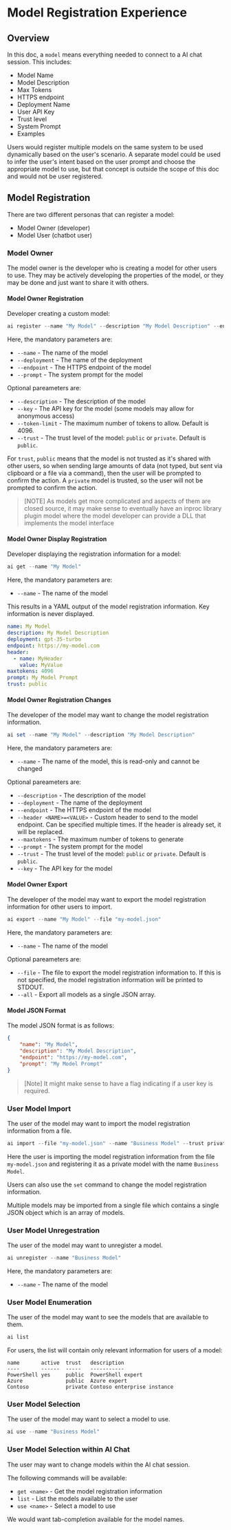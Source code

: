 # Model Registration Experience

## Overview

In this doc, a `model` means everything needed to connect to a AI chat session.
This includes:

- Model Name
- Model Description
- Max Tokens
- HTTPS endpoint
- Deployment Name
- User API Key
- Trust level
- System Prompt
- Examples

Users would register multiple models on the same system to be used dynamically based on the user's scenario.
A separate model could be used to infer the user's intent based on the user prompt and choose the appropriate model to use,
but that concept is outside the scope of this doc and would not be user registered.

## Model Registration

There are two different personas that can register a model:

- Model Owner (developer)
- Model User (chatbot user)

### Model Owner

The model owner is the developer who is creating a model for other users to use.
They may be actively developing the properties of the model, or they may be done and just want to share it with others.

#### Model Owner Registration

Developer creating a custom model:

```powershell
ai register --name "My Model" --description "My Model Description" --endpoint "https://my-model.com" --deployment "gpt-35-turbo" --key "my-model-key" --prompt "My Model Prompt"
```

Here, the mandatory parameters are:

- `--name` - The name of the model
- `--deployment` - The name of the deployment
- `--endpoint` - The HTTPS endpoint of the model
- `--prompt` - The system prompt for the model

Optional pareameters are:

- `--description` - The description of the model
- `--key` - The API key for the model (some models may allow for anonymous access)
- `--token-limit` - The maximum number of tokens to allow. Default is 4096.
- `--trust` - The trust level of the model: `public` or `private`. Default is `public`.

For `trust`, `public` means that the model is not trusted as it's shared with other users,
so when sending large amounts of data (not typed, but sent via clipboard or a file via a
command), then the user will be prompted to confirm the action.
A `private` model is trusted, so the user will not be prompted to confirm the action.

>[NOTE] As models get more complicated and aspects of them are closed source,
> it may make sense to eventually have an inproc library plugin model where
> the model developer can provide a DLL that implements the model interface

#### Model Owner Display Registration

Developer displaying the registration information for a model:

```powershell
ai get --name "My Model"
```

Here, the mandatory parameters are:

- `--name` - The name of the model

This results in a YAML output of the model registration information.
Key information is never displayed.

```yaml
name: My Model
description: My Model Description
deployment: gpt-35-turbo
endpoint: https://my-model.com
header:
  - name: MyHeader
    value: MyValue
maxtokens: 4096
prompt: My Model Prompt
trust: public
```

#### Model Owner Registration Changes

The developer of the model may want to change the model registration information.

```powershell
ai set --name "My Model" --description "My Model Description"
```

Here, the mandatory parameters are:

- `--name` - The name of the model, this is read-only and cannot be changed

Optional pareameters are:

- `--description` - The description of the model
- `--deployment` - The name of the deployment
- `--endpoint` - The HTTPS endpoint of the model
- `--header <NAME>=<VALUE>` - Custom header to send to the model endpoint. Can be specified multiple times. If the header is already set, it will be replaced.
- `--maxtokens` - The maximum number of tokens to generate
- `--prompt` - The system prompt for the model
- `--trust` - The trust level of the model: `public` or `private`. Default is `public`.
- `--key` - The API key for the model

#### Model Owner Export

The developer of the model may want to export the model registration information for other users to import.

```powershell
ai export --name "My Model" --file "my-model.json"
```

Here, the mandatory parameters are:

- `--name` - The name of the model

Optional pareameters are:

- `--file` - The file to export the model registration information to.  If this is not specified, the model registration information will be printed to STDOUT.
- `--all` - Export all models as a single JSON array.

#### Model JSON Format

The model JSON format is as follows:

```json
{
    "name": "My Model",
    "description": "My Model Description",
    "endpoint": "https://my-model.com",
    "prompt": "My Model Prompt"
}
```

> [Note] It might make sense to have a flag indicating if a user key is required.

### User Model Import

The user of the model may want to import the model registration information from a file.

```powershell
ai import --file "my-model.json" --name "Business Model" --trust private --key "my-user-key"
```

Here the user is importing the model registration information from the file `my-model.json` and registering it as a private model
with the name `Business Model`.

Users can also use the `set` command to change the model registration information.

Multiple models may be imported from a single file which contains a single JSON object which is an array of models.

### User Model Unregestration

The user of the model may want to unregister a model.

```powershell
ai unregister --name "Business Model"
```

Here, the mandatory parameters are:

- `--name` - The name of the model

### User Model Enumeration

The user of the model may want to see the models that are available to them.

```powershell
ai list
```

For users, the list will contain only relevant information for users of a model:

```console
name       active  trust   description
----       ------  -----   -----------
PowerShell yes     public  PowerShell expert
Azure              public  Azure expert
Contoso            private Contoso enterprise instance
```

### User Model Selection

The user of the model may want to select a model to use.

```powershell
ai use --name "Business Model"
```

### User Model Selection within AI Chat

The user may want to change models within the AI chat session.

The following commands will be available:

- `get <name>` - Get the model registration information
- `list` - List the models available to the user
- `use <name>` - Select a model to use

We would want tab-completion available for the model names.
